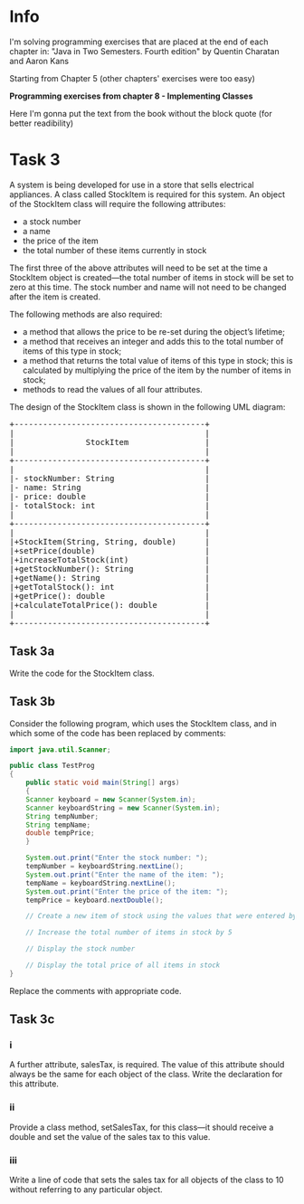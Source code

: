 # Info

I'm solving programming exercises that are placed at the end of each chapter in:
"Java in Two Semesters. Fourth edition" by Quentin Charatan and Aaron Kans

Starting from Chapter 5 (other chapters' exercises were too easy)

**Programming exercises from chapter 8 - Implementing Classes**

Here I'm gonna put the text from the book without the block quote (for better readibility)

# Task 3

A system is being developed for use in a store that sells electrical appliances. A class called StockItem is required for this system. An object of the StockItem class will require the following attributes:

+ a stock number
+ a name
+ the price of the item
+ the total number of these items currently in stock

The first three of the above attributes will need to be set at the time a StockItem object is created—the total number of items in stock will be set to zero at this time. The stock number and name will not need to be changed after the item is created.

The following methods are also required:

+ a method that allows the price to be re-set during the object’s lifetime;
+ a method that receives an integer and adds this to the total number of items of this type in stock;
+ a method that returns the total value of items of this type in stock; this is calculated by multiplying the price of the item by the number of items in stock;
+ methods to read the values of all four attributes.

The design of the StockItem class is shown in the following UML diagram:

<pre>
+----------------------------------------+
|                                        |
|               StockItem                |
|                                        |
+----------------------------------------+
|                                        |
|- stockNumber: String                   |
|- name: String                          |
|- price: double                         |
|- totalStock: int                       |
|                                        |
+----------------------------------------+
|                                        |
|+StockItem(String, String, double)      |
|+setPrice(double)                       |
|+increaseTotalStock(int)                |
|+getStockNumber(): String               |
|+getName(): String                      |
|+getTotalStock(): int                   |
|+getPrice(): double                     |
|+calculateTotalPrice(): double          |
|                                        |
+----------------------------------------+
</pre>

## Task 3a

Write the code for the StockItem class.

## Task 3b

Consider the following program, which uses the StockItem class, and in which some of the code has been replaced by comments:

```java
import java.util.Scanner;

public class TestProg
{
    public static void main(String[] args)
    {
	Scanner keyboard = new Scanner(System.in);
	Scanner keyboardString = new Scanner(System.in);
	String tempNumber;
	String tempName;
	double tempPrice;
    }

    System.out.print("Enter the stock number: ");
    tempNumber = keyboardString.nextLine();
    System.out.print("Enter the name of the item: ");
    tempName = keyboardString.nextLine();
    System.out.print("Enter the price of the item: ");
    tempPrice = keyboard.nextDouble();

    // Create a new item of stock using the values that were entered by the user

    // Increase the total number of items in stock by 5

    // Display the stock number

    // Display the total price of all items in stock
}
```
Replace the comments with appropriate code.

## Task 3c

### i

A further attribute, salesTax, is required. The value of this attribute should always be the same for each object of the class. Write the declaration for this attribute.

### ii

Provide a class method, setSalesTax, for this class—it should receive a double and set the value of the sales tax to this value.

### iii

Write a line of code that sets the sales tax for all objects of the class to 10 without referring to any particular object.
